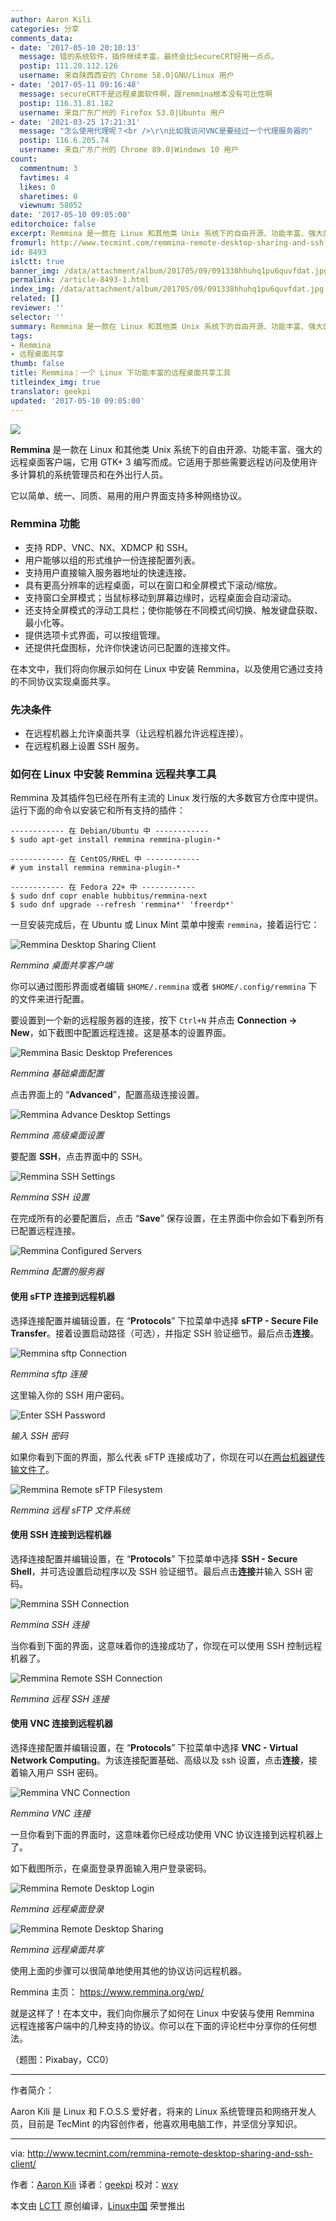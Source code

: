 ```yaml
---
author: Aaron Kili
categories: 分享
comments_data:
- date: '2017-05-10 20:10:13'
  message: 错的系统软件，插件继续丰富，最终会比SecureCRT好用一点点。
  postip: 111.20.112.126
  username: 来自陕西西安的 Chrome 58.0|GNU/Linux 用户
- date: '2017-05-11 09:16:48'
  message: secureCRT不是远程桌面软件啊，跟remmina根本没有可比性啊
  postip: 116.31.81.182
  username: 来自广东广州的 Firefox 53.0|Ubuntu 用户
- date: '2021-03-25 17:21:31'
  message: "怎么使用代理呢？<br />\r\n比如我访问VNC是要经过一个代理服务器的"
  postip: 116.6.205.74
  username: 来自广东广州的 Chrome 89.0|Windows 10 用户
count:
  commentnum: 3
  favtimes: 4
  likes: 0
  sharetimes: 0
  viewnum: 58052
date: '2017-05-10 09:05:00'
editorchoice: false
excerpt: Remmina 是一款在 Linux 和其他类 Unix 系统下的自由开源、功能丰富、强大的远程桌面客户端，它用 GTK+ 3 编写而成。它适用于那些需要远程访问及使用许多计算机的系统管理员和在外出行人员。
fromurl: http://www.tecmint.com/remmina-remote-desktop-sharing-and-ssh-client/
id: 8493
islctt: true
banner_img: /data/attachment/album/201705/09/091338hhuhq1pu6quvfdat.jpg
permalink: /article-8493-1.html
index_img: /data/attachment/album/201705/09/091338hhuhq1pu6quvfdat.jpg.thumb.jpg
related: []
reviewer: ''
selector: ''
summary: Remmina 是一款在 Linux 和其他类 Unix 系统下的自由开源、功能丰富、强大的远程桌面客户端，它用 GTK+ 3 编写而成。它适用于那些需要远程访问及使用许多计算机的系统管理员和在外出行人员。
tags:
- Remmina
- 远程桌面共享
thumb: false
title: Remmina：一个 Linux 下功能丰富的远程桌面共享工具
titleindex_img: true
translator: geekpi
updated: '2017-05-10 09:05:00'
---
```


![](/data/attachment/album/201705/09/091338hhuhq1pu6quvfdat.jpg)


**Remmina** 是一款在 Linux 和其他类 Unix 系统下的自由开源、功能丰富、强大的远程桌面客户端，它用 GTK+ 3 编写而成。它适用于那些需要远程访问及使用许多计算机的系统管理员和在外出行人员。


它以简单、统一、同质、易用的用户界面支持多种网络协议。


### Remmina 功能


* 支持 RDP、VNC、NX、XDMCP 和 SSH。
* 用户能够以组的形式维护一份连接配置列表。
* 支持用户直接输入服务器地址的快速连接。
* 具有更高分辨率的远程桌面，可以在窗口和全屏模式下滚动/缩放。
* 支持窗口全屏模式；当鼠标移动到屏幕边缘时，远程桌面会自动滚动。
* 还支持全屏模式的浮动工具栏；使你能够在不同模式间切换、触发键盘获取、最小化等。
* 提供选项卡式界面，可以按组管理。
* 还提供托盘图标，允许你快速访问已配置的连接文件。


在本文中，我们将向你展示如何在 Linux 中安装 Remmina，以及使用它通过支持的不同协议实现桌面共享。


### 先决条件


* 在远程机器上允许桌面共享（让远程机器允许远程连接）。
* 在远程机器上设置 SSH 服务。


### 如何在 Linux 中安装 Remmina 远程共享工具


Remmina 及其插件包已经在所有主流的 Linux 发行版的大多数官方仓库中提供。运行下面的命令以安装它和所有支持的插件：



```
------------ 在 Debian/Ubuntu 中 ------------ 
$ sudo apt-get install remmina remmina-plugin-*

```


```
------------ 在 CentOS/RHEL 中 ------------ 
# yum install remmina remmina-plugin-*

```


```
------------ 在 Fedora 22+ 中 ------------ 
$ sudo dnf copr enable hubbitus/remmina-next
$ sudo dnf upgrade --refresh 'remmina*' 'freerdp*'

```

一旦安装完成后，在 Ubuntu 或 Linux Mint 菜单中搜索 `remmina`，接着运行它：


![Remmina Desktop Sharing Client](/data/attachment/album/201705/09/091358qmm266veau6660at.png)


*Remmina 桌面共享客户端*


你可以通过图形界面或者编辑 `$HOME/.remmina` 或者 `$HOME/.config/remmina` 下的文件来进行配置。


要设置到一个新的远程服务器的连接，按下 `Ctrl+N` 并点击 **Connection -> New**，如下截图中配置远程连接。这是基本的设置界面。


![Remmina Basic Desktop Preferences](/data/attachment/album/201705/09/091358m1e7nd304yne40cs.png)


*Remmina 基础桌面配置*


点击界面上的 “**Advanced**”，配置高级连接设置。


![Remmina Advance Desktop Settings](/data/attachment/album/201705/09/091359eboj1trvxcqaxyra.png)


*Remmina 高级桌面设置*


要配置 **SSH**，点击界面中的 SSH。


![Remmina SSH Settings](/data/attachment/album/201705/09/091359ba8eaeg8s2vvexad.png)


*Remmina SSH 设置*


在完成所有的必要配置后，点击 “**Save**” 保存设置，在主界面中你会如下看到所有已配置远程连接。


![Remmina Configured Servers](/data/attachment/album/201705/09/091359ria2mtm8p15omc6z.png)


*Remmina 配置的服务器*


#### 使用 sFTP 连接到远程机器


选择连接配置并编辑设置，在 “**Protocols**” 下拉菜单中选择 **sFTP - Secure File Transfer**。接着设置启动路径（可选），并指定 SSH 验证细节。最后点击**连接**。


![Remmina sftp Connection](/data/attachment/album/201705/09/091400sipliwppcuumwilx.png)


*Remmina sftp 连接*


这里输入你的 SSH 用户密码。


![Enter SSH Password](/data/attachment/album/201705/09/091400t47hpg4nmk7t474r.png)


*输入 SSH 密码*


如果你看到下面的界面，那么代表 sFTP 连接成功了，你现在可以[在两台机器键传输文件了](http://www.tecmint.com/sftp-upload-download-directory-in-linux/)。


![Remmina Remote sFTP Filesystem](/data/attachment/album/201705/09/091401k1wp1o4zzfgmxp7o.png)


*Remmina 远程 sFTP 文件系统*


#### 使用 SSH 连接到远程机器


选择连接配置并编辑设置，在 “**Protocols**” 下拉菜单中选择 **SSH - Secure Shell**，并可选设置启动程序以及 SSH 验证细节。最后点击**连接**并输入 SSH 密码。


![Remmina SSH Connection](/data/attachment/album/201705/09/091401o313d33mojkkftjm.png)


*Remmina SSH 连接*


当你看到下面的界面，这意味着你的连接成功了，你现在可以使用 SSH 控制远程机器了。


![Remmina Remote SSH Connection](/data/attachment/album/201705/09/091401klj3zlq66h8q6h58.png)


*Remmina 远程 SSH 连接*


#### 使用 VNC 连接到远程机器


选择连接配置并编辑设置，在 “**Protocols**” 下拉菜单中选择 **VNC - Virtual Network Computing**。为该连接配置基础、高级以及 ssh 设置，点击**连接**，接着输入用户 SSH 密码。


![Remmina VNC Connection](/data/attachment/album/201705/09/091402ljf95sfqk0c5ifij.png)


*Remmina VNC 连接*


一旦你看到下面的界面时，这意味着你已经成功使用 VNC 协议连接到远程机器上了。


如下截图所示，在桌面登录界面输入用户登录密码。


![Remmina Remote Desktop Login](/data/attachment/album/201705/09/091402uows1p851zu8f7ou.png)


*Remmina 远程桌面登录*


![Remmina Remote Desktop Sharing](/data/attachment/album/201705/09/091403y5crdfccl5qsrdsx.png)


*Remmina 远程桌面共享*


使用上面的步骤可以很简单地使用其他的协议访问远程机器。


Remmina 主页： <https://www.remmina.org/wp/>


就是这样了！在本文中，我们向你展示了如何在 Linux 中安装与使用 Remmina 远程连接客户端中的几种支持的协议。你可以在下面的评论栏中分享你的任何想法。


（题图：Pixabay，CC0）




---


作者简介：


Aaron Kili 是 Linux 和 F.O.S.S 爱好者，将来的 Linux 系统管理员和网络开发人员，目前是 TecMint 的内容创作者，他喜欢用电脑工作，并坚信分享知识。




---


via: <http://www.tecmint.com/remmina-remote-desktop-sharing-and-ssh-client/>


作者：[Aaron Kili](http://www.tecmint.com/author/aaronkili/) 译者：[geekpi](https://github.com/geekpi) 校对：[wxy](https://github.com/wxy)


本文由 [LCTT](https://github.com/LCTT/TranslateProject) 原创编译，[Linux中国](https://linux.cn/) 荣誉推出
